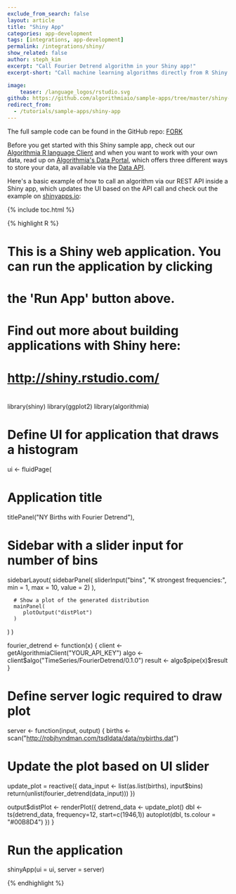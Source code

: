 ```yaml
---
exclude_from_search: false
layout: article
title: "Shiny App"
categories: app-development
tags: [integrations, app-development]
permalink: /integrations/shiny/
show_related: false
author: steph_kim
excerpt: "Call Fourier Detrend algorithm in your Shiny app!"
excerpt-short: "Call machine learning algorithms directly from R Shiny."

image:
    teaser: /language_logos/rstudio.svg
github: https://github.com/algorithmiaio/sample-apps/tree/master/shiny-r/fourier-detrend-example
redirect_from:
  - /tutorials/sample-apps/shiny-app
---
```


The full sample code can be found in the GitHub repo: <a href="https://github.com/algorithmiaio/sample-apps/tree/master/shiny-r/fourier-detrend-example" class="btn btn-default btn-primary"><i class="fa fa-github" aria-hidden="true"></i> FORK</a>

Before you get started with this Shiny sample app, check out our <a href="{{site.baseurl}}/clients/r">Algorithmia R language Client</a> and when you want to work with your own data, read up on [Algorithmia's Data Portal](/data), which offers three different ways to store your data, all available via the [Data API](http://docs.algorithmia.com/#data-api-specification).

Here's a basic example of how to call an algorithm via our REST API inside a Shiny app, which updates the UI based on the API call and check out the example on <a href="https://algorithmia.shinyapps.io/fourier-deseasonality/">shinyapps.io</a>:


{% include toc.html %}

{% highlight R %}
#
# This is a Shiny web application. You can run the application by clicking
# the 'Run App' button above.
#
# Find out more about building applications with Shiny here:
#
#    http://shiny.rstudio.com/
#

library(shiny)
library(ggplot2)
library(algorithmia)

# Define UI for application that draws a histogram
ui <- fluidPage(
   
   # Application title
   titlePanel("NY Births with Fourier Detrend"),
   
   # Sidebar with a slider input for number of bins 
   sidebarLayout(
      sidebarPanel(
         sliderInput("bins",
                     "K strongest frequencies:",
                     min = 1,
                     max = 10,
                     value = 2)
      ),
      
      # Show a plot of the generated distribution
      mainPanel(
         plotOutput("distPlot")
      )
   )
)

fourier_detrend <- function(x) {
  client <- getAlgorithmiaClient("YOUR_API_KEY")
  algo <- client$algo("TimeSeries/FourierDetrend/0.1.0")
  result <- algo$pipe(x)$result
}

# Define server logic required to draw plot
server <- function(input, output) {
  births <- scan("http://robjhyndman.com/tsdldata/data/nybirths.dat")
  # Update the plot based on UI slider
  update_plot = reactive({
    data_input <- list(as.list(births), input$bins)
    return(unlist(fourier_detrend(data_input)))
  })
  
   output$distPlot <- renderPlot({
     detrend_data <- update_plot()
     dbl <- ts(detrend_data, frequency=12, start=c(1946,1))
     autoplot(dbl, ts.colour = "#00B8D4")
   })
}

# Run the application 
shinyApp(ui = ui, server = server)

{% endhighlight %}
